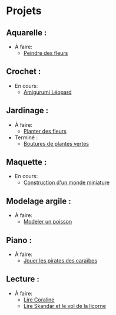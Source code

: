 # Projets

## Aquarelle :
* À faire:
    * [Peindre des fleurs](aquarelle/peindre-des-fleurs.md)

## Crochet :
  * En cours:
    * [Amigurumi Léopard](crochet/amigurumi-leopard.md)

## Jardinage :
* À faire:
  * [Planter des fleurs](jardinage/planter-des-fleurs.md)
* Terminé :
  * [Boutures de plantes vertes](jardinage/boutures-de-plantes.md)
  
## Maquette :
* En cours:
  * [Construction d'un monde miniature](maquette/construction-d-un-monde-miniature.md)

## Modelage argile :
* À faire:
    * [Modeler un poisson](modelage-argile/modeler-un-poisson.md)

## Piano :
* À faire:
    * [Jouer les pirates des caraïbes](piano/jouer-les-pirates-des-caraibes.md)

## Lecture :
* À faire:
    * [Lire Coraline](lecture/lire-coraline.md)
    * [Lire Skandar et le vol de la licorne](lecture/lire-skandar-et-le-vol-de-la-licorne.md)